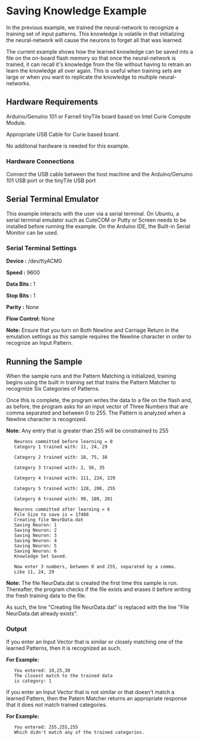 # Saving Knowledge Example

In the previous example, we trained the neural-network to recognize a training set of input patterns. This knowledge is volatile in that initializing the neural-network will cause the neurons to forget all that was learned.

The current example shows how the learned knowledge can be saved into a file on the on-board flash memory so that once the neural-network is trained, it can recall it's knowledge from the file without having to retrain an learn the knowledge all over again. This is useful when training sets are large or when you want to replicate the knowledge to multiple neural-networks.

## Hardware Requirements

   Arduino/Genuino 101 or Farnell tinyTile board based on Intel Curie Compute Module.
   
   Appropriate USB Cable for Curie based board.

   No additonal hardware is needed for this example.

### Hardware Connections
   
   Connect the USB cable between the host machine and the Arduino/Genuino 101
   USB port or the tinyTile USB port

## Serial Terminal Emulator

This example interacts with the user via a serial terminal. 
On Ubuntu, a serial terminal emulator such as CuteCOM or Putty or Screen needs to be installed before running the example. 
On the Arduino IDE, the Built-in Serial Monitor can be used.

### Serial Terminal Settings

   **Device      :** /dev/ttyACM0
   
   **Speed       :** 9600
   
   **Data Bits   :** 1
   
   **Stop Bits   :** 1
   
   **Parity      :** None
   
   **Flow Control:** None

**Note:** Ensure that you turn on Both Newline and Carriage Return 
in the emulation settings as this sample requires the Newline character
in order to recognize an Input Pattern.

## Running the Sample
When the sample runs and the Pattern Matching is initialized, training begins using the built in training set that trains the Pattern Matcher to recogrnize Six Categories of Patterns.

Once this is complete, the program writes the data to a file on the flash and, as before, the program asks for an input vector of Three Numbers that are comma separated and between 0 to 255. The Pattern is analyzed when a Newline character is recognized.

**Note:** Any entry that is greater than 255 will be constrained to 255

```
   Neurons committed before learning = 0
   Category 1 trained with: 11, 24, 29
 
   Category 2 trained with: 18, 75, 38
 
   Category 3 trained with: 2, 56, 35
 
   Category 4 trained with: 111, 224, 229
 
   Category 5 trained with: 128, 200, 255
 
   Category 6 trained with: 99, 180, 201
 
   Neurons committed after learning = 6
   File Size to save is = 17408
   Creating file NeurData.dat
   Saving Neuron: 1
   Saving Neuron: 2
   Saving Neuron: 3
   Saving Neuron: 4
   Saving Neuron: 5
   Saving Neuron: 6
   Knowledge Set Saved. 

   Now enter 3 numbers, between 0 and 255, separated by a comma. 
   Like 11, 24, 29 
```

**Note:** The file NeurData.dat is created the first time this sample is run. Thereafter, the program checks if the file exists and erases it before writing the fresh training data to the file.

As such, the line "Creating file NeurData.dat" is replaced with the line "File NeurData.dat already exists".

### Output 

If you enter an Input Vector that is similar or closely matching one 
of the learned Patterns, then it is recognized as such. 

**For Example:**

```
   You entered: 10,25,30
   The closest match to the trained data 
   is category: 1
```

If you enter an Input Vector that is not similar or that doesn't match
a learned Pattern, then the Patern Matcher returns an appropriate
response that it does not match trained categories. 

**For Example:**

```
   You entered: 255,255,255
   Which didn't match any of the trained categories.
```
